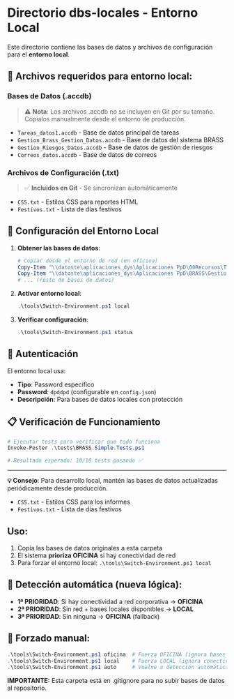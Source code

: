 # Directorio dbs-locales - Entorno Local

Este directorio contiene las bases de datos y archivos de configuración para el **entorno local**.

## 📁 Archivos requeridos para entorno local:

### **Bases de Datos (.accdb)**
> ⚠️ **Nota**: Los archivos .accdb no se incluyen en Git por su tamaño.
> Cópialos manualmente desde el entorno de producción.

- `Tareas_datos1.accdb` - Base de datos principal de tareas
- `Gestion_Brass_Gestion_Datos.accdb` - Base de datos del sistema BRASS
- `Gestion_Riesgos_Datos.accdb` - Base de datos de gestión de riesgos
- `Correos_datos.accdb` - Base de datos de correos

### **Archivos de Configuración (.txt)**
> ✅ **Incluidos en Git** - Se sincronizan automáticamente

- `CSS.txt` - Estilos CSS para reportes HTML
- `Festivos.txt` - Lista de días festivos

## 🔄 **Configuración del Entorno Local**

1. **Obtener las bases de datos**:
   ```powershell
   # Copiar desde el entorno de red (en oficina)
   Copy-Item "\\datoste\aplicaciones_dys\Aplicaciones PpD\00Recursos\Tareas_datos1.accdb" .\dbs-locales\
   Copy-Item "\\datoste\aplicaciones_dys\Aplicaciones PpD\BRASS\Gestion_Brass_Gestion_Datos.accdb" .\dbs-locales\
   # ... (resto de bases de datos)
   ```

2. **Activar entorno local**:
   ```powershell
   .\tools\Switch-Environment.ps1 local
   ```

3. **Verificar configuración**:
   ```powershell
   .\tools\Switch-Environment.ps1 status
   ```

## 🔐 **Autenticación**

El entorno local usa:
- **Tipo**: Password específico
- **Password**: `dpddpd` (configurable en `config.json`)
- **Descripción**: Para bases de datos locales con protección

## 📋 **Verificación de Funcionamiento**

```powershell
# Ejecutar tests para verificar que todo funciona
Invoke-Pester .\tests\BRASS.Simple.Tests.ps1

# Resultado esperado: 10/10 tests pasando ✅
```

---
**💡 Consejo**: Para desarrollo local, mantén las bases de datos actualizadas periódicamente desde producción.
- `CSS.txt` - Estilos CSS para los informes
- `Festivos.txt` - Lista de días festivos

## Uso:
1. Copia las bases de datos originales a esta carpeta
2. El sistema **prioriza OFICINA** si hay conectividad de red
3. Para forzar el entorno local: `.\tools\Switch-Environment.ps1 local`

## 🔄 Detección automática (nueva lógica):
- **1ª PRIORIDAD**: Si hay conectividad a red corporativa → **OFICINA**
- **2ª PRIORIDAD**: Sin red + bases locales disponibles → **LOCAL**  
- **3ª PRIORIDAD**: Sin ninguna → **OFICINA** (fallback)

## 🔧 Forzado manual:
```powershell
.\tools\Switch-Environment.ps1 oficina  # Fuerza OFICINA (ignora bases locales)
.\tools\Switch-Environment.ps1 local    # Fuerza LOCAL (ignora conectividad)
.\tools\Switch-Environment.ps1 auto     # Vuelve a detección automática
```

**IMPORTANTE:** Esta carpeta está en .gitignore para no subir bases de datos al repositorio.